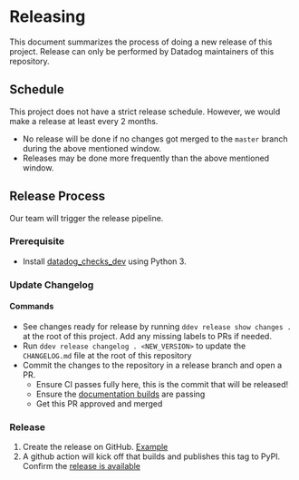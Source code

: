 # Releasing
This document summarizes the process of doing a new release of this project.
Release can only be performed by Datadog maintainers of this repository.

## Schedule
This project does not have a strict release schedule. However, we would make a release at least every 2 months.
  - No release will be done if no changes got merged to the `master` branch during the above mentioned window.
  - Releases may be done more frequently than the above mentioned window.

## Release Process
Our team will trigger the release pipeline.

### Prerequisite 
- Install [datadog_checks_dev](https://datadog-checks-base.readthedocs.io/en/latest/datadog_checks_dev.cli.html#installation) using Python 3.

### Update Changelog
#### Commands
- See changes ready for release by running `ddev release show changes .` at the root of this project. Add any missing labels to PRs if needed.
- Run `ddev release changelog . <NEW_VERSION>` to update the `CHANGELOG.md` file at the root of this repository
- Commit the changes to the repository in a release branch and open a PR.
    - Ensure CI passes fully here, this is the commit that will be released!
    - Ensure the [documentation builds](https://readthedocs.org/projects/datadog-api-client/builds/) are passing
    - Get this PR approved and merged

### Release
1. Create the release on GitHub. [Example](https://github.com/DataDog/datadog-api-client-python/releases/tag/1.0.0b1)
1. A github action will kick off that builds and publishes this tag to PyPI. Confirm the [release is available](https://pypi.org/project/datadog-api-client/#history)
